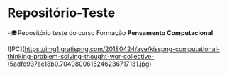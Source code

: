 # Repositório-Teste

-🎓Repositório teste do curso Formação **Pensamento Computacional**

![PC](https://img1.gratispng.com/20180424/ave/kisspng-computational-thinking-problem-solving-thought-wor-collective-(5adfe937ae18b0.7049800615246236717131.jpg)
